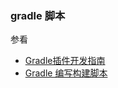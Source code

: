 ### gradle 脚本
参看
- [Gradle插件开发指南](https://www.jianshu.com/p/3191c3955194)
- [Gradle 编写构建脚本](https://www.w3cschool.cn/gradle/fu781htu.html)